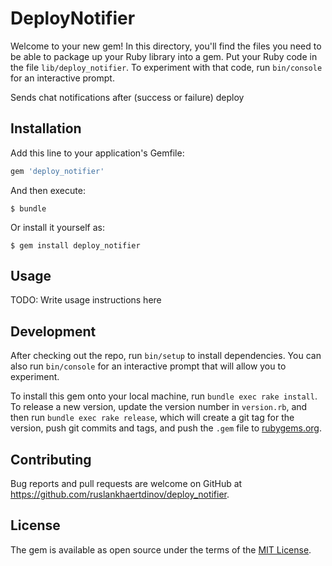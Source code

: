 # DeployNotifier

Welcome to your new gem! In this directory, you'll find the files you need to be able to package up your Ruby library into a gem. Put your Ruby code in the file `lib/deploy_notifier`. To experiment with that code, run `bin/console` for an interactive prompt.

Sends chat notifications after (success or failure) deploy

## Installation

Add this line to your application's Gemfile:

```ruby
gem 'deploy_notifier'
```

And then execute:

    $ bundle

Or install it yourself as:

    $ gem install deploy_notifier

## Usage

TODO: Write usage instructions here

## Development

After checking out the repo, run `bin/setup` to install dependencies. You can also run `bin/console` for an interactive prompt that will allow you to experiment.

To install this gem onto your local machine, run `bundle exec rake install`. To release a new version, update the version number in `version.rb`, and then run `bundle exec rake release`, which will create a git tag for the version, push git commits and tags, and push the `.gem` file to [rubygems.org](https://rubygems.org).

## Contributing

Bug reports and pull requests are welcome on GitHub at https://github.com/ruslankhaertdinov/deploy_notifier.


## License

The gem is available as open source under the terms of the [MIT License](http://opensource.org/licenses/MIT).
